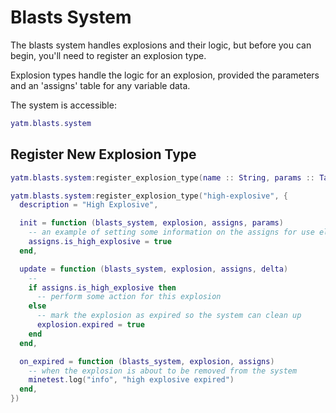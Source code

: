 # Blasts System

The blasts system handles explosions and their logic, but before you can begin,
you'll need to register an explosion type.

Explosion types handle the logic for an explosion, provided the parameters and an 'assigns' table for any variable data.

The system is accessible:

```lua
yatm.blasts.system
```

## Register New Explosion Type

```lua
yatm.blasts.system:register_explosion_type(name :: String, params :: Table)

yatm.blasts.system:register_explosion_type("high-explosive", {
  description = "High Explosive",

  init = function (blasts_system, explosion, assigns, params)
    -- an example of setting some information on the assigns for use elsewhere
    assigns.is_high_explosive = true
  end,

  update = function (blasts_system, explosion, assigns, delta)
    --
    if assigns.is_high_explosive then
      -- perform some action for this explosion
    else
      -- mark the explosion as expired so the system can clean up
      explosion.expired = true
    end
  end,

  on_expired = function (blasts_system, explosion, assigns)
    -- when the explosion is about to be removed from the system
    minetest.log("info", "high explosive expired")
  end,
})
```
